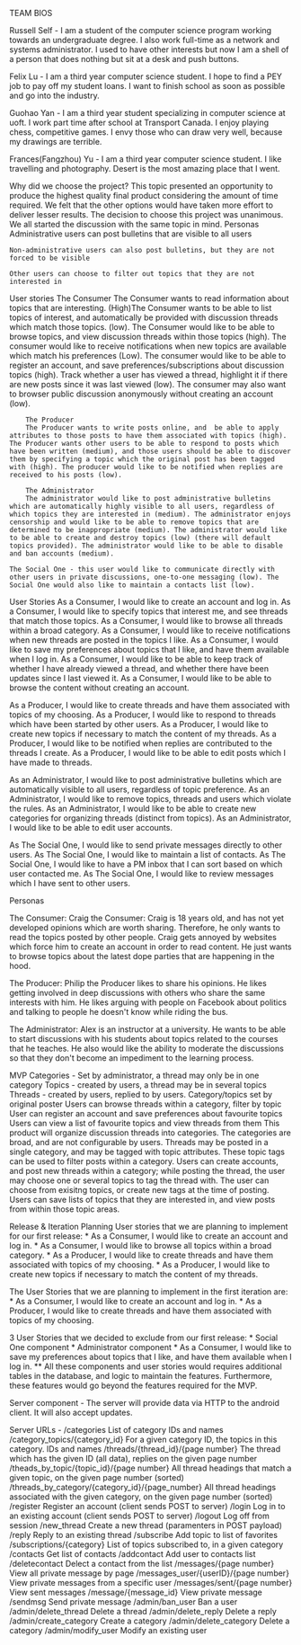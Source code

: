 TEAM BIOS

Russell Self - I am a student of the computer science program working towards an undergraduate degree. I also work full-time as a network and systems administrator. I used to have other interests but now I am a shell of a person that does nothing but sit at a desk and push buttons.  

Felix Lu - I am a third year computer science student. I hope to find a PEY job to pay off my student loans. I want to finish school as soon as possible and go into the industry.

Guohao Yan - I am a third year student specializing in computer science at uoft. I work part time after school at Transport Canada. I enjoy playing chess, competitive games. I envy those who can draw very well, because my drawings are terrible.

Frances(Fangzhou) Yu - I am a third year computer science student. I like travelling and photography. Desert is the most amazing place that I went.
  
Why did we choose the project?
This topic presented an opportunity to produce the highest quality final product considering the amount of time required. We felt that the other options would have taken more effort to deliver lesser results.
The decision to choose this project was unanimous. We all started the discussion with the same topic in mind.
Personas
    Administrative users can post bulletins that are visible to all users

    Non-administrative users can also post bulletins, but they are not forced to be visible

    Other users can choose to filter out topics that they are not interested in
User stories
    The Consumer
        The Consumer wants to read information about topics that are interesting. (High)The Consumer wants to be able to list topics of interest, and automatically be provided with discussion threads which match those topics. (low). The Consumer would like to be able to browse topics, and view discussion threads within those topics (high). The consumer would like to receive notifications when new topics are available which match his preferences (Low). The consumer would like to be able to register an account, and save preferences/subscriptions about discussion topics (high). Track whether a user has viewed a thread, highlight it if there are new posts since it was last viewed (low). The consumer may also want to browser public discussion anonymously without creating an account (low).

        The Producer
        The Producer wants to write posts online, and  be able to apply attributes to those posts to have them associated with topics (high). The Producer wants other users to be able to respond to posts which have been written (medium), and those users should be able to discover them by specifying a topic which the original post has been tagged with (high). The producer would like to be notified when replies are received to his posts (low).

        The Administrator
        The administrator would like to post administrative bulletins which are automatically highly visible to all users, regardless of which topics they are interested in (medium). The administrator enjoys censorship and would like to be able to remove topics that are determined to be inappropriate (medium). The administrator would like to be able to create and destroy topics (low) (there will default topics provided). The administrator would like to be able to disable and ban accounts (medium).

    The Social One - this user would like to communicate directly with other users in private discussions, one-to-one messaging (low). The Social One would also like to maintain a contacts list (low).

User Stories
As a Consumer, I would like to create an account and log in.
As a Consumer, I would like to specify topics that interest me, and see threads that match those topics.
As a Consumer, I would like to browse all threads within a broad category.
As a Consumer, I would like to receive notifications when new threads are posted in the topics I like.
As a Consumer, I would like to save my preferences about topics that I like, and have them available when I log in.
As a Consumer, I would like to be able to keep track of whether I have already viewed a thread, and whether there have been updates since I last viewed it.
As a Consumer, I would like to be able to browse the content without creating an account.

As a Producer, I would like to create threads and have them associated with topics of my choosing.
As a Producer, I would like to respond to threads which have been started by other users.
As a Producer, I would like to create new topics if necessary to match the content of my threads.
As a Producer, I would like to be notified when replies are contributed to the threads I create.
As a Producer, I would like to be able to edit posts which I have made to threads.

As an Administrator, I would like to post administrative bulletins which are automatically visible to all users, regardless of topic preference.
As an Administrator, I would like to remove topics, threads and users which violate the rules.
As an Administrator, I would like to be able to create new categories for organizing threads (distinct from topics).
As an Administrator, I would like to be able to edit user accounts.

As The Social One, I would like to send private messages directly to other users.
As The Social One, I would like to maintain a list of contacts.
As The Social One, I would like to have a PM inbox that I can sort based on which user contacted me.
As The Social One, I would like to review messages which I have sent to other users.

Personas

The Consumer: Craig the Consumer: Craig is 18 years old, and has not yet developed opinions which are worth sharing. Therefore, he only wants to read the topics posted by other people. Craig gets annoyed by websites which force him to create an account in order to read content. He just wants to browse topics about the latest dope parties that are happening in the hood.

The Producer: Philip the Producer likes to share his opinions. He likes getting involved in deep discussions with others who share the same interests with him. He likes arguing with people on Facebook about politics and talking to people he doesn't know while riding the bus.

The Administrator: Alex is an instructor at a university. He wants to be able to start discussions with his students about topics related to the courses that he teaches. He also would like the ability to moderate the discussions so that they don't become an impediment to the learning process.

MVP
Categories - Set by administrator, a thread may only be in one category
Topics - created by users, a thread may be in several topics
Threads - created by users, replied to by users. Category/topics set by original poster
Users can browse threads within a category, filter by topic
User can register an account and save preferences about favourite topics
Users can view a list of favourite topics and view threads from them
This product will organize discussion threads into categories. The categories are broad, and are not configurable by users. Threads may be posted in a single category, and may be tagged with topic attributes. These topic tags can be used to filter posts within a category. Users can create accounts, and post new threads within a category; while posting the thread, the user may choose one or several topics to tag the thread with. The user can choose from exisitng topics, or create new tags at the time of posting. Users can save lists of topics that they are interested in, and view posts from within those topic areas.

Release & Iteration Planning
User stories that we are planning to implement for our first release:
    * As a Consumer, I would like to create an account and log in.
    * As a Consumer, I would like to browse all topics within a broad category.
    * As a Producer, I would like to create threads and have them associated with topics of my choosing.
    * As a Producer, I would like to create new topics if necessary to match the content of my threads.

The User Stories  that we are planning to implement in the first iteration are:
    * As a Consumer, I would like to create an account and log in.
    * As a Producer, I would like to create threads and have them associated with topics of my choosing.

3 User Stories that we decided to exclude from our first release:
    * Social One component
    * Administrator component
    * As a Consumer, I would like to save my preferences about topics that I like, and have them available when I log in.
        ** All these components and user stories would requires additional tables in the database, and logic to maintain the features. Furthermore, these features would go beyond the features required for the MVP.

Server component - The server will provide data via HTTP to the android client. It will also accept updates.

Server URLs -
    /categories
        List of category IDs and names
    /category_topics/{category_id}
        For a given category ID, the topics in this category. IDs and names
    /threads/{thread_id}/{page number}
        The thread which has the given ID (all data), replies on the given page number
    /theads_by_topic/{topic_id}/{page number}
        All thread headings that match a given topic, on the given page number (sorted)
    /threads_by_category/{category_id}/{page_number}
        All thread headings associated with the given category, on the given page number (sorted)
    /register
        Register an account (client sends POST to server)
    /login
        Log in to an existing account (client sends POST to server)
    /logout
        Log off from session
    /new_thread
        Create a new thread (paramenters in POST payload)
    /reply
        Reply to an existing thread
    /subscribe
        Add topic to list of favorites
    /subscriptions/{category}
        List of topics subscribed to, in a given category
    /contacts
        Get list of contacts
    /addcontact
        Add user to contacts list
    /deletecontact
        Delect a contact from the list
    /messages/{page number}
        View all private message by page
    /messages_user/{userID}/{page number}
        View private messages from a specific user
    /messages/sent/{page number}
        View sent messages
    /message/{message_id}
        View private message
    /sendmsg
        Send private message
    /admin/ban_user
        Ban a user
    /admin/delete_thread
        Delete a thread
    /admin/delete_reply
        Delete a reply
    /admin/create_category
        Create a category
    /admin/delete_category
        Delete a category
    /admin/modify_user
        Modify an existing user
